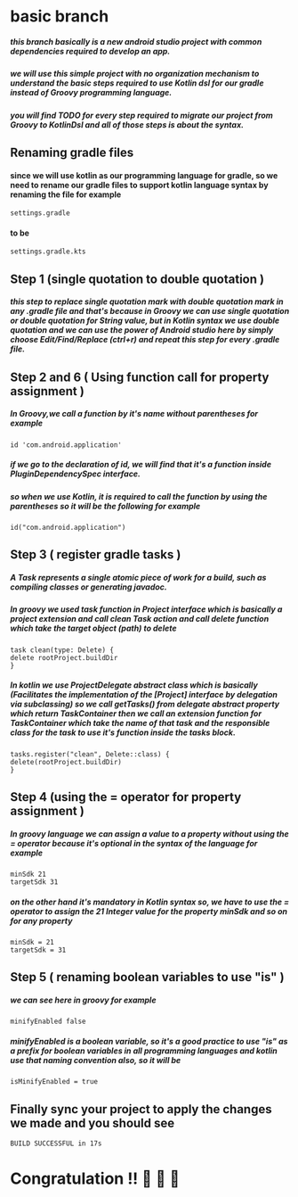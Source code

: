 # basic branch

##### this branch basically is a new android studio project with common dependencies required to develop an app.

##### we will use this simple project with no organization mechanism to understand the basic steps required to use Kotlin dsl for our gradle instead of Groovy programming language.

##### you will find TODO for every step required to migrate our project from Groovy to KotlinDsl and all of those steps is about the syntax.

## Renaming gradle files

#### since we will use kotlin as our programming language for gradle, so we need to rename our gradle files to support kotlin language syntax by renaming the file for example
    settings.gradle
#### to be
    settings.gradle.kts

## Step 1 (single quotation to double quotation )

##### this step to replace single quotation mark with double quotation mark in any .gradle file and that's because in Groovy we can use single quotation or double quotation for String value, but in Kotlin syntax we use double quotation and we can use the power of Android studio here by simply choose Edit/Find/Replace (ctrl+r) and repeat this step for every .gradle file.

## Step 2 and 6 ( Using function call for property assignment )

##### In Groovy,we call a function by it's name without parentheses for example
    id 'com.android.application'
##### if we go to the declaration of id, we will find that it's a function inside PluginDependencySpec interface.
##### so when we use Kotlin, it is required to call the function by using the parentheses so it will be the following for example
    id("com.android.application")
## Step 3 ( register gradle tasks )

##### A Task represents a single atomic piece of work for a build, such as compiling classes or generating javadoc.
##### In groovy we used task function in Project interface which is basically a project extension and call clean Task action and call delete function which take the target object (path) to delete
    task clean(type: Delete) {
    delete rootProject.buildDir
    }
##### In kotlin we use ProjectDelegate abstract class which is basically (Facilitates the implementation of the [Project] interface by delegation via subclassing) so we call getTasks() from delegate abstract property which return TaskContainer then we call an extension function for TaskContainer which take the name of that task and the responsible class for the task to use it's function inside the tasks block.
    tasks.register("clean", Delete::class) {
    delete(rootProject.buildDir)
    }

## Step 4 (using the = operator for property assignment )

##### In groovy language we can assign a value to a property without using the = operator because it's optional in the syntax of the language for example
    minSdk 21
    targetSdk 31

##### on the other hand it's mandatory in Kotlin syntax so, we have to use the = operator to assign the 21 Integer value for the property minSdk and so on for any property
    minSdk = 21
    targetSdk = 31

## Step 5 ( renaming boolean variables to use "is" )
##### we can see here in groovy for example
    minifyEnabled false
##### minifyEnabled is a boolean variable, so it's a good practice to use "is" as a prefix for boolean variables in all programming languages and kotlin use that naming convention also, so it will be
    isMinifyEnabled = true

## Finally sync your project to apply the changes we made and you should see
    BUILD SUCCESSFUL in 17s

# Congratulation !! :clap: :clap: :clap: